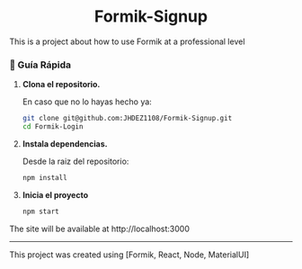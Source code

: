 <h1 align="center">
Formik-Signup
</h1>
This is a project about how to use Formik at a professional level

### 🤖 Guía Rápida

1.  **Clona el repositorio.**

    En caso que no lo hayas hecho ya: 

    ```sh
    git clone git@github.com:JHDEZ1108/Formik-Signup.git
    cd Formik-Login
    ```
    
2.  **Instala dependencias.**

    Desde la raiz del repositorio:

    ```sh
    npm install
    ```

3.  **Inicia el proyecto**

    ```sh
    npm start
    ```


The site will be available at http://localhost:3000
    
--------

This project was created using [Formik, React, Node, MaterialUI]
